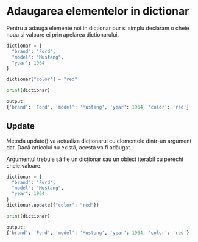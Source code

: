 # Adaugarea elementelor in dictionar

Pentru a adauga elemente noi in dictionar pur si simplu declaram o cheie noua si valoare ei prin apelarea dictionarului.

```python
dictionar = {
  "brand": "Ford",
  "model": "Mustang",
  "year": 1964
}

dictionar["color"] = "red"

print(dictionar)

output:
{'brand': 'Ford', 'model': 'Mustang', 'year': 1964, 'color': 'red'}
```

## Update

Metoda update() va actualiza dicționarul cu elementele dintr-un argument dat. Dacă articolul nu există, acesta va fi adăugat.

Argumentul trebuie să fie un dicționar sau un obiect iterabil cu perechi cheie:valoare.

```python
dictionar = {
  "brand": "Ford",
  "model": "Mustang",
  "year": 1964
}
dictionar.update({"color": "red"})

print(dictionar)

output:
{'brand': 'Ford', 'model': 'Mustang', 'year': 1964, 'color': 'red'}
```

